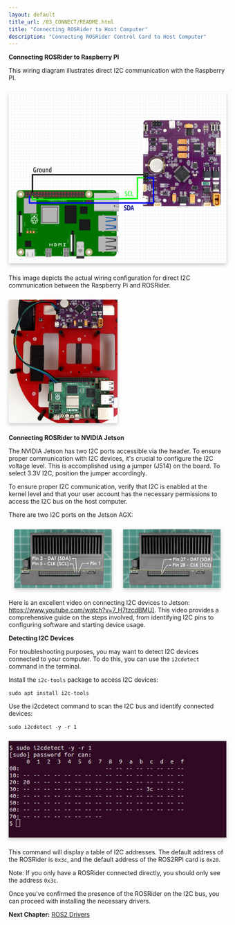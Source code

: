 ```yaml
---
layout: default
title_url: /03_CONNECT/README.html
title: "Connecting ROSRider to Host Computer"
description: "Connecting ROSRider Control Card to Host Computer"
---
```


**Connecting ROSRider to Raspberry PI**

This wiring diagram illustrates direct I2C communication with the Raspberry PI.

<div style="display: flex; justify-content: space-around; margin: 25px 0;">
   <img src="../images/rpi4b_wiring.png" alt="Connecting to Raspberry PI diagram" style="box-shadow: 0px 4px 8px rgba(0, 0, 0, 0.2);">
</div>

This image depicts the actual wiring configuration for direct I2C communication between the Raspberry Pi and ROSRider.

<div style="display: flex; margin: 25px 0;">
   <img src="../images/caretta_bare.jpg" alt="Connecting to Raspberry PI" style="width:50%; box-shadow: 0px 4px 8px rgba(0, 0, 0, 0.2);">
</div>

**Connecting ROSRider to NVIDIA Jetson**

The NVIDIA Jetson has two I2C ports accessible via the header. To ensure proper communication with I2C devices, it's crucial to configure the I2C voltage level. This is accomplished using a jumper (J514) on the board. To select 3.3V I2C, position the jumper accordingly.

To ensure proper I2C communication, verify that I2C is enabled at the kernel level and that your user account has the necessary permissions to access the I2C bus on the host computer.

There are two I2C ports on the Jetson AGX:

<div style="display: flex; justify-content: space-around; margin: 25px 0;">
   <img src="../images/jetson_agx_i2c_0.png" alt="Jetson AGX I2C Port 1" style="width:45%; box-shadow: 0px 4px 8px rgba(0, 0, 0, 0.2);">
   <img src="../images/jetson_agx_i2c_1.png" alt="Jetson AGX I2C Port 2" style="width:45%; box-shadow: 0px 4px 8px rgba(0, 0, 0, 0.2);">
</div>

Here is an excellent video on connecting I2C devices to Jetson: <a target="_blank" href="https://www.youtube.com/watch?v=7_H7tzcdBMU]" title="I2C - NVIDIA Jetson AGX Xavier">https://www.youtube.com/watch?v=7_H7tzcdBMU]</a>. This video provides a comprehensive guide on the steps involved, from identifying I2C pins to configuring software and starting device usage.


**Detecting I2C Devices**

For troubleshooting purposes, you may want to detect I2C devices connected to your computer. To do this, you can use the `i2cdetect` command in the terminal.

Install the `i2c-tools` package to access I2C devices:

```console
sudo apt install i2c-tools
```

Use the i2cdetect command to scan the I2C bus and identify connected devices:

```console
sudo i2cdetect -y -r 1
```

<div style="display: flex; margin: 25px 0;">
<img src="../images/i2cdetect.png" alt="Detecting I2C Devices" style="box-shadow: 0px 4px 8px rgba(0, 0, 0, 0.2);">
</div>

This command will display a table of I2C addresses. The default address of the ROSRider is `0x3c`, and the default address of the ROS2RPI card is `0x20`.

Note: If you only have a ROSRider connected directly, you should only see the address `0x3c`.

Once you've confirmed the presence of the ROSRider on the I2C bus, you can proceed with installing the necessary drivers.

__Next Chapter:__ [ROS2 Drivers](../04_DRIVERS/README.md)